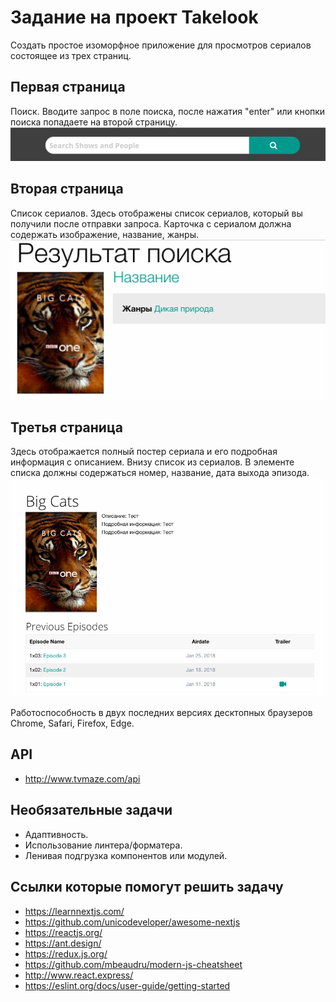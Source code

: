 # Задание на проект Takelook

Создать простое изоморфное приложение для просмотров сериалов состоящее из трех страниц.

## Первая страница

Поиск. Вводите запрос в поле поиска, после нажатия "enter" или кнопки поиска попадаете на второй страницу.
![](2018-04-03_18-22-52.png)

## Вторая страница

Cписок сериалов. Здесь отображены список сериалов, который вы получили после отправки запроса. Карточка с сериалом должна содержать изображение, название, жанры.
![](2018-04-03_18-27-04.png)

## Третья страница

Здесь отображается полный постер сериала и его подробная информация с описанием. Внизу список из сериалов. В элементе списка должны содержаться номер, название, дата выхода эпизода.
![](2018-04-03_18-31-42.png)

Работоспособность в двух последних версиях десктопных браузеров Chrome, Safari, Firefox, Edge.

## API

- http://www.tvmaze.com/api

## Необязательные задачи

- Адаптивность.
- Использование линтера/форматера.
- Ленивая подгрузка компонентов или модулей.

## Ссылки которые помогут решить задачу

- https://learnnextjs.com/
- https://github.com/unicodeveloper/awesome-nextjs
- https://reactjs.org/
- https://ant.design/
- https://redux.js.org/
- https://github.com/mbeaudru/modern-js-cheatsheet
- http://www.react.express/
- https://eslint.org/docs/user-guide/getting-started

